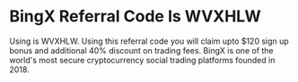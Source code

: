# BingX Referral Code Is WVXHLW
Using is WVXHLW. Using this referral code you will claim upto $120 sign up bonus and additional 40% discount on trading fees. BingX is one of the world's most secure cryptocurrency social trading platforms founded in 2018.
